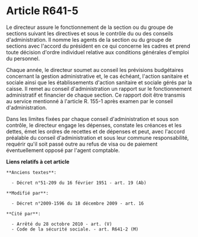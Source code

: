 # Article R641-5

Le directeur assure le fonctionnement de la section ou du groupe de sections suivant les directives et sous le contrôle du ou
des conseils d'administration. Il nomme les agents de la section ou du groupe de sections avec l'accord du président en ce
qui concerne les cadres et prend toute décision d'ordre individuel relative aux conditions générales d'emploi du personnel.

Chaque année, le directeur soumet au conseil les prévisions budgétaires concernant la gestion administrative et, le cas
échéant, l'action sanitaire et sociale ainsi que les établissements d'action sanitaire et sociale gérés par la caisse. Il
remet au conseil d'administration un rapport sur le fonctionnement administratif et financier de chaque section. Ce rapport
doit être transmis au service mentionné à l'article R. 155-1 après examen par le conseil d'administration.

Dans les limites fixées par chaque conseil d'administration et sous son contrôle, le directeur engage les dépenses, constate
les créances et les dettes, émet les ordres de recettes et de dépenses et peut, avec l'accord préalable du conseil
d'administration et sous leur commune responsabilité, requérir qu'il soit passé outre au refus de visa ou de paiement
éventuellement opposé par l'agent comptable.

**Liens relatifs à cet article**

	**Anciens textes**:

	  - Décret n°51-209 du 16 février 1951 - art. 19 (Ab)

	**Modifié par**:

	  - Décret n°2009-1596 du 18 décembre 2009 - art. 16

	**Cité par**:

	  - Arrêté du 28 octobre 2010 - art. (V)
	  - Code de la sécurité sociale. - art. R641-2 (M)
